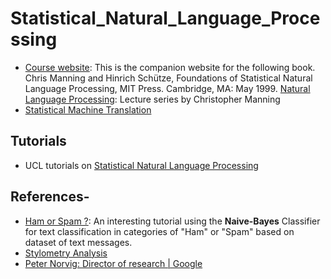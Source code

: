 # Statistical_Natural_Language_Processing

* [Course website](https://nlp.stanford.edu/fsnlp/): This is the companion website for the following book. Chris Manning and Hinrich Schütze, Foundations of Statistical Natural Language Processing, MIT Press. Cambridge, MA: May 1999. [Natural Language Processing](https://web.stanford.edu/~jurafsky/NLPCourseraSlides.html): Lecture series by Christopher Manning
* [Statistical Machine Translation](http://www.statmt.org/)

## Tutorials
- UCL tutorials on [Statistical Natural Language Processing](http://nbviewer.jupyter.org/github/uclmr/stat-nlp-book/blob/python/overview.ipynb)

## References-
* [Ham or Spam ?](https://www.kaggle.com/jeandsantos/ham-or-spam-sms-text-classification-walkthrough): An interesting tutorial using the **Naive-Bayes** Classifier for text classification in categories of "Ham" or "Spam" based on dataset of text messages.
* [Stylometry Analysis](http://programminghistorian.github.io/ph-submissions/lessons/published/basic-text-processing-in-r)
* [Peter Norvig: Director of research | Google](https://norvig.com/)
